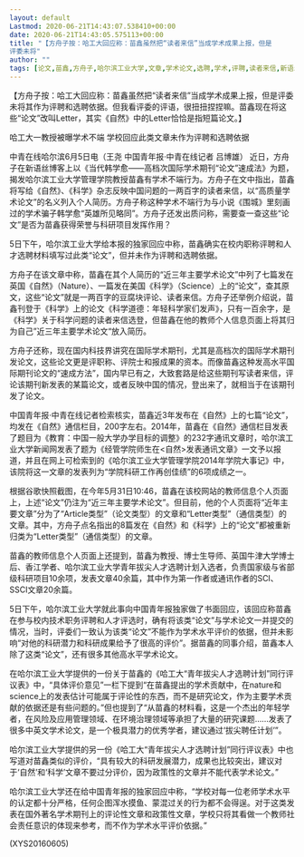 ```yaml
---
layout: default
Lastmod: 2020-06-21T14:43:07.538410+00:00
date: 2020-06-21T14:43:05.575113+00:00
title: "【方舟子按：哈工大回应称：苗鑫虽然把“读者来信”当成学术成果上报，但是
评委未将"
author: ""
tags: [论文,苗鑫,方舟子,哈尔滨工业大学,文章,学术论文,选聘,学术,评聘,读者来信,新语丝]
---
```


【方舟子按：哈工大回应称：苗鑫虽然把“读者来信”当成学术成果上报，但是评委未将其作为评聘和选聘依据。但我看评委的评语，很扭扭捏捏嘛。苗鑫现在将这些“论文”改叫Letter，其实《自然》中的Letter恰恰是指短篇论文。】

哈工大一教授被曝学术不端 学校回应此类文章未作为评聘和选聘依据

中青在线哈尔滨6月5日电（王尧 中国青年报·中青在线记者 吕博雄） 近日，方舟子在新语丝博客上以《当代韩学愈——高档次国际学术期刊“论文”速成法》为题，揭发哈尔滨工业大学管理学院教授苗鑫有学术不端行为。方舟子在文中指出，苗鑫将写给《自然》、《科学》杂志反映中国问题的一两百字的读者来信，以“高质量学术论文”的名义列入个人简历。方舟子称这种学术不端行为与小说《围城》里刻画过的学术骗子韩学愈“英雄所见略同”。方舟子还发出质问称，需要查一查这些“论文”是否为苗鑫获得荣誉与科研项目发挥作用？

5日下午，哈尔滨工业大学给本报的独家回应中称，苗鑫确实在校内职称评聘和人才选聘材料填写过此类“论文”，但并未作为评聘和选聘依据。

方舟子在该文章中称，苗鑫在其个人简历的“近三年主要学术论文”中列了七篇发在英国《自然》（Nature）、一篇发在美国《科学》（Science）上的“论文”，查其原文，这些“论文”就是一两百字的豆腐块评论、读者来信。方舟子还举例介绍说，苗鑫刊登于《科学》上的论文《科学道德：年轻科学家们发声》，只有一百余字，是《科学》关于科学问题的读者来信选登，但苗鑫在他的教师个人信息页面上将其归为自己”近三年主要学术论文“放入简历。

方舟子还称，现在国内科技界讲究在国际学术期刊，尤其是高档次的国际学术期刊发论文，这些论文更是评职称、评院士和报成果的资本。而像苗鑫这种发高水平国际期刊论文的“速成方法”，国内早已有之，大致套路是给这些期刊写读者来信，评论该期刊新发表的某篇论文，或者反映中国的情况，登出来了，就相当于在该期刊发了论文。

中国青年报·中青在线记者检索核实，苗鑫近3年发布在《自然》上的七篇“论文”，均发在《自然》通信栏目，200字左右。2014年，苗鑫在《自然》通信栏目发表了题目为《教育：中国一般大学办学目标的调整》的232字通讯文章时，哈尔滨工业大学新闻网发表了题为《经管学院师生在<自然>发表通讯文章》一文予以报道，并且在网上可检索到的《哈尔滨工业大学管理学院2014年学院大事记》中，该院将这一文章的发表列为“学院科研工作再创佳绩”的6项成绩之一。

根据谷歌快照截图，在今年5月31日10:46，苗鑫在该校网站的教师信息个人页面上，上述“论文”仍注为“近三年主要学术论文”。但目前，他的个人页面将“近年主要文章”分为了“Article类型”（论文类型）的文章和“Letter类型”（通信类型）的文章。其中，方舟子点名指出的8篇发在《自然》和《科学》上的“论文”都被重新归类为“Letter类型”（通信类型）的文章。

苗鑫的教师信息个人页面上还提到，苗鑫为教授、博士生导师、英国牛津大学博士后、香江学者、哈尔滨工业大学青年拔尖人才选聘计划入选者，负责国家级与省部级科研项目10余项，发表文章40余篇，其中作为第一作者或通讯作者的SCI、SSCI文章20余篇。

5日下午，哈尔滨工业大学就此事向中国青年报独家做了书面回应，该回应称苗鑫在参与校内技术职务评聘和人才评选时，确有将该类“论文”与学术论文一并提交的情况，当时，评委们一致认为该类“论文”不能作为学术水平评价的依据，但并未影响“对他的科研潜力和科研成果给予了很高的评价”。据苗鑫的同事介绍，苗鑫本人除了这类“论文”，还有很多其他高水平学术论文。

在哈尔滨工业大学提供的一份关于苗鑫的《哈工大“青年拔尖人才选聘计划”同行评议表》中，“具体评价意见”一栏下提到“在苗鑫提出的学术贡献中，在nature和science上的发表估计可能属于评论性的东西，而不是研究论文，作为主要学术贡献的依据还是有些问题的。”但也提到了“从苗鑫的材料看，这是一个杰出的年轻学者，在风险及应用管理领域、在环境治理领域等承担了大量的研究课题……发表了很多中英文学术论文，是一个极具潜力的优秀学者，建议通过‘拔尖聘任计划’”。

哈尔滨工业大学提供的另一份《哈工大“青年拔尖人才选聘计划”同行评议表》中也写道对苗鑫类似的评价，“具有较大的科研发展潜力，成果也比较突出，建议对于‘自然’和‘科学’文章不要过分评价，因为政策性的文章并不能代表学术论文。”

哈尔滨工业大学还在给中国青年报的独家回应中称，“学校对每一位老师学术水平的认定都十分严格，任何企图浑水摸鱼、蒙混过关的行为都不会得逞。对于这类发表在国外著名学术期刊上的评论性文章和政策性文章，学校只将其看做一个教师社会责任意识的体现来参考，而不作为学术水平评价依据。”

(XYS20160605)

